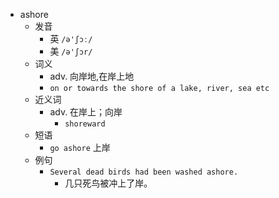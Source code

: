 - ashore
  - 发音
    - 英 `/ə'ʃɔː/`
    - 美 `/ə'ʃɔr/`
  - 词义
    - adv. 向岸地,在岸上地
    - `on or towards the shore of a lake, river, sea etc`
  - 近义词
    - adv. 在岸上；向岸
      - `shoreward`
  - 短语
    - `go ashore` 上岸 
  - 例句
    - `Several dead birds had been washed ashore.`
      - 几只死鸟被冲上了岸。

